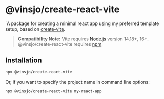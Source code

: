# @vinsjo/create-react-vite

`A package for creating a minimal react app using my preferred template setup, based on [create-vite](https://github.com/vitejs/vite/tree/main/packages/create-vite).

> **Compatibility Note:**
> Vite requires [Node.js](https://nodejs.org/en/) version 14.18+, 16+.
> @vinsjo/create-react-vite requires [npm](https://www.npmjs.com/).

## Installation

````bash
npx @vinsjo/create-react-vite
````

Or, if you want to specify the project name in command line options:

````bash
npx @vinsjo/create-react-vite my-react-app
````
